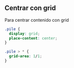 ## Centrar con grid

Para centrar contenido con grid

``` css
.pile {
  display: grid;
  place-content: center;
}

.pile > * {
  grid-area: 1/1;
}
```